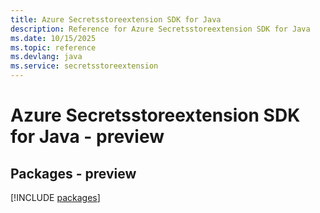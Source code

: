 ```yaml
---
title: Azure Secretsstoreextension SDK for Java
description: Reference for Azure Secretsstoreextension SDK for Java
ms.date: 10/15/2025
ms.topic: reference
ms.devlang: java
ms.service: secretsstoreextension
---
```

# Azure Secretsstoreextension SDK for Java - preview
## Packages - preview
[!INCLUDE [packages](secretsstoreextension-index.md)]